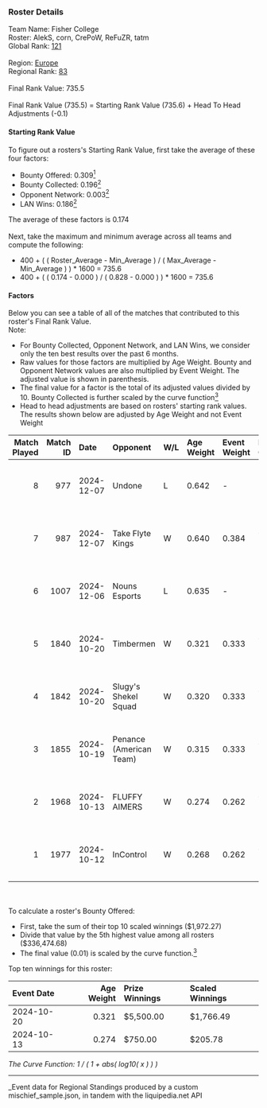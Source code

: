### Roster Details<br />
Team Name: Fisher College<br />
Roster: AlekS, corn, CrePoW, ReFuZR, tatm<br />
Global Rank: [121](../../standings_global_2025_03_01.md)<br />
<br />
Region: [Europe]( ../../standings_europe_2025_03_01.md)<br />
Regional Rank: [83]( ../../standings_europe_2025_03_01.md)<br />
<br />
Final Rank Value:  735.5<br />
<br />
Final Rank Value (735.5) = Starting Rank Value (735.6) + Head To Head Adjustments (-0.1)<br />

#### Starting Rank Value<br />
To figure out a rosters's Starting Rank Value, first take the average of these four factors:<br />
- Bounty Offered: 0.309[<sup>1</sup>](#table2)
- Bounty Collected: 0.196[<sup>2</sup>](#table1)
- Opponent Network: 0.003[<sup>2</sup>](#table1)
- LAN Wins: 0.186[<sup>2</sup>](#table1)

The average of these factors is 0.174<br />
<br />
Next, take the maximum and minimum average across all teams and compute the following:<br />
- 400 + ( ( Roster_Average - Min_Average ) / ( Max_Average - Min_Average ) ) * 1600 = 735.6
- 400 + ( ( 0.174 - 0.000 ) / ( 0.828 - 0.000 ) ) * 1600 = 735.6


#### Factors<br />
Below you can see a table of all of the matches that contributed to this roster's Final Rank Value.<br />
Note:<br />

- For Bounty Collected, Opponent Network, and LAN Wins, we consider only the ten best results over the past 6 months.
- Raw values for those factors are multiplied by Age Weight. Bounty and Opponent Network values are also multiplied by Event Weight. The adjusted value is shown in parenthesis.
- The final value for a factor is the total of its adjusted values divided by 10. Bounty Collected is further scaled by the curve function[<sup>3</sup>](#curveFunction)
- Head to head adjustments are based on rosters' starting rank values. The results shown below are adjusted by Age Weight and not Event Weight
<span id="table1"></span><br />


| Match Played | Match ID | Date       | Opponent                | W/L | Age Weight | Event Weight | Bounty Collected | Opponent Network | LAN Wins  | H2H Adj. | Roster                            |
| -: | -: | :- | :- | :- | :- | :- | :- | :- | :- | -: | :- |
|            8 |      977 | 2024-12-07 | Undone                  | L   | 0.642      | -            | -                | -                | -         |   -10.52 | AlekS, corn, CrePoW, ReFuZR, tatm |
|            7 |      987 | 2024-12-07 | Take Flyte Kings        | W   | 0.640      | 0.384        | 0.000 (0.000)    | 0.000 (0.000)    | 1 (0.640) |     2.52 | AlekS, corn, CrePoW, ReFuZR, tatm |
|            6 |     1007 | 2024-12-06 | Nouns Esports           | L   | 0.635      | -            | -                | -                | -         |    -7.51 | AlekS, corn, CrePoW, ReFuZR, tatm |
|            5 |     1840 | 2024-10-20 | Timbermen               | W   | 0.321      | 0.333        | 0.002 (0.000)    | 0.038 (0.004)    | 1 (0.321) |     3.98 | AlekS, corn, CrePoW, ReFuZR, tatm |
|            4 |     1842 | 2024-10-20 | Slugy's Shekel Squad    | W   | 0.320      | 0.333        | 0.001 (0.000)    | 0.019 (0.002)    | 1 (0.320) |     2.44 | AlekS, corn, CrePoW, ReFuZR, tatm |
|            3 |     1855 | 2024-10-19 | Penance (American Team) | W   | 0.315      | 0.333        | 0.000 (0.000)    | 0.004 (0.000)    | 1 (0.315) |     1.25 | AlekS, corn, CrePoW, ReFuZR, tatm |
|            2 |     1968 | 2024-10-13 | FLUFFY AIMERS           | W   | 0.274      | 0.262        | 0.005 (0.000)    | 0.223 (0.016)    | 0 (0.000) |     4.92 | AlekS, corn, CrePoW, ReFuZR, tatm |
|            1 |     1977 | 2024-10-12 | InControl               | W   | 0.268      | 0.262        | 0.001 (0.000)    | 0.075 (0.005)    | 0 (0.000) |     2.86 | AlekS, corn, CrePoW, ReFuZR, tatm |

<br />
<span id="table2"></span><br />
To calculate a roster's Bounty Offered:<br />

- First, take the sum of their top 10 scaled winnings ($1,972.27)
- Divide that value by the 5th highest value among all rosters ($336,474.68)
- The final value (0.01) is scaled by the curve function.[<sup>3</sup>](#curveFunction)

Top ten winnings for this roster:<br />

| Event Date | Age Weight | Prize Winnings | Scaled Winnings |
| :- | -: | :- | :- |
| 2024-10-20 |      0.321 | $5,500.00      | $1,766.49       |
| 2024-10-13 |      0.274 | $750.00        | $205.78         |


<span id="curveFunction"></span>_The Curve Function: 1 / ( 1 + abs( log10( x ) ) )_<br />

---
_Event data for Regional Standings produced by a custom mischief_sample.json, in tandem with the liquipedia.net API<br />
